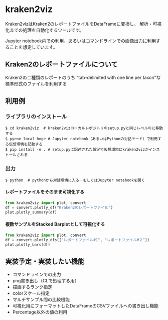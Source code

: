 # kraken2viz

Kraken2vizはKraken2のレポートファイルをDataFrameに変換し、
解析・可視化までの処理を自動化するツールです。

Jupyter notebook内での利用、あるいはコマンドラインでの画像出力に利用することを想定しています。

## Kraken2のレポートファイルについて

Kraken2の二種類のレポートのうち "tab-delimited with one line per taxon"な標準形式のファイルを利用する

## 利用例

### ライブラリのインストール

```
$ cd kraken2viz  # kraken2vizローカルレポジトリのsetup.pyと同じレベルのに移動する
$ pyenv local hoge # Jupyter notebook（あるいはPythonの対話モード）で利用する仮想環境を起動する
$ pip install -e . # setup.pyに記述された設定で仮想環境にkraken2vizがインストールされる

```

### 出力

```
$ python  # pythonから対話環境に入る・もしくはJupyter notebookを開く
```

#### レポートファイルをそのまま可視化する
``` Python
from kraken2viz import plot, convert
df = convert.plotly_df("Kraken2のレポートファイル")
plot.plotly_summary(df)
```

#### 複数サンプルをStacked Barplotとして可視化する

```Python
from kraken2viz import plot, convert
df = convert.plotly_dfs(["レポートファイル#1", "レポートファイル#２"])
plot.plotly_bars(df)

```


## 実装予定・実装したい機能
- コマンドラインでの出力
- png書き出し（CLで処理する用）
- 描画するランク指定
- colorスケール指定
- マルチサンプル間の比較機能
- 可視化用にフォーマットしたDataFrameのCSVファイルへの書き出し機能
- Percentage以外の値の利用
